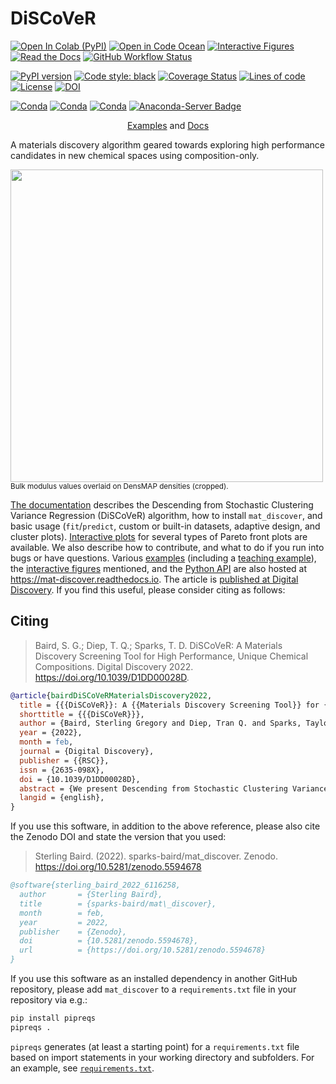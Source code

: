 <!-- TODO: add buttons for code ocean and Zenodo DOI [![Open in Code Ocean](https://codeocean.com/codeocean-assets/badge/open-in-code-ocean.svg)](https://codeocean.com/capsule/3904426/tree)-->

# DiSCoVeR

[![Open In Colab (PyPI)](https://colab.research.google.com/assets/colab-badge.svg)](https://colab.research.google.com/drive/1MgV_ZewS6gLm1a3Vyhg33pFHi5uTld_2?usp=sharing)
[![Open in Code Ocean](https://codeocean.com/codeocean-assets/badge/open-in-code-ocean.svg)](https://doi.org/10.24433/CO.8463578.v1)
[![Interactive Figures](https://img.shields.io/static/v1?message=Open%20interactive%20figures&logo=github&labelColor=5c5c5c&color=blueviolet&logoColor=white&label=%20)](https://mat-discover.readthedocs.io/en/latest/figures.html)
[![Read the Docs](https://img.shields.io/readthedocs/mat-discover?label=Read%20the%20docs&logo=readthedocs)](https://mat-discover.readthedocs.io/en/latest/)
[![GitHub Workflow Status](https://img.shields.io/github/workflow/status/sparks-baird/mat_discover/Install%20with%20flit%20and%20test%20via%20Pytest?label=main)](https://github.com/sparks-baird/mat_discover/actions/workflows/flit-install-test.yml)

<!-- [![PyPI version](https://img.shields.io/pypi/v/mat_discover.svg)](https://pypi.org/project/mat_discover/) -->
[![PyPI version](https://badge.fury.io/py/mat_discover.svg)](https://pypi.org/project/mat_discover/)
[![Code style: black](https://img.shields.io/badge/code%20style-black-000000.svg)](https://github.com/psf/black)
[![Coverage Status](https://coveralls.io/repos/github/sparks-baird/mat_discover/badge.svg?service=github)](https://coveralls.io/github/sparks-baird/mat_discover)
[![Lines of code](https://img.shields.io/tokei/lines/github/sparks-baird/mat_discover)](https://img.shields.io/tokei/lines/github/sparks-baird/mat_discover)
[![License](https://img.shields.io/github/license/sparks-baird/mat_discover?service=github)](https://img.shields.io/github/license/sparks-baird/mat_discover)
[![DOI](https://zenodo.org/badge/392897894.svg?service=github)](https://zenodo.org/badge/latestdoi/392897894)
<!-- ![PyPI - License](https://img.shields.io/pypi/l/mat_discover) -->
<!-- [![Coverage Status](https://coveralls.io/repos/github/sparks-baird/mat_discover/badge.svg?branch=main)](https://coveralls.io/github/sparks-baird/mat_discover?branch=main) -->
<!-- ![Coveralls](https://img.shields.io/coveralls/github/sparks-baird/mat_discover) -->

[![Conda](https://img.shields.io/conda/v/sgbaird/mat_discover)](https://anaconda.org/sgbaird/mat_discover)
[![Conda](https://img.shields.io/conda/pn/sgbaird/mat_discover)](https://anaconda.org/sgbaird/mat_discover)
[![Conda](https://img.shields.io/conda/dn/sgbaird/mat_discover?label=conda%7Cdownloads)](https://anaconda.org/sgbaird/mat_discover)
[![Anaconda-Server Badge](https://anaconda.org/sgbaird/mat_discover/badges/latest_release_relative_date.svg)](https://anaconda.org/sgbaird/mat_discover)
<!-- ![Conda](https://img.shields.io/conda/dn/sgbaird/mat_discover) -->
<!-- [![Anaconda-Server Downloads](https://anaconda.org/sgbaird/mat_discover/badges/downloads.svg)](https://anaconda.org/sgbaird/mat_discover) -->
<!-- [![Anaconda-Server Downloads](https://anaconda.org/sgbaird/mat_discover/badges/downloads.svg?service=github)](https://anaconda.org/sgbaird/mat_discover) -->
<!-- ![PyPI - Downloads](https://img.shields.io/pypi/dm/mat_discover?label=PyPI%20downloads) -->

<p align="center">
    <a href="https://mat-discover.readthedocs.io/en/latest/examples.html">Examples</a> and
    <a href="https://mat-discover.readthedocs.io/en/latest/index.html">Docs</a>
</p>

A materials discovery algorithm geared towards exploring high performance candidates in new chemical spaces using composition-only.

<!-- <p align="center"><img src=https://user-images.githubusercontent.com/45469701/139520031-bf4fda18-9be7-4c54-b70b-c9be8e974cea.png width=500>  </p> -->
<img src=https://user-images.githubusercontent.com/45469701/139520031-bf4fda18-9be7-4c54-b70b-c9be8e974cea.png width=500>
<sup>Bulk modulus values overlaid on DensMAP densities (cropped).</sup>

[The documentation](https://mat-discover.readthedocs.io/) describes the Descending from Stochastic Clustering Variance Regression (DiSCoVeR) algorithm, how to install `mat_discover`, and basic usage (`fit`/`predict`, custom or built-in datasets, adaptive design, and cluster plots). [Interactive plots](https://mat-discover.readthedocs.io/en/latest/figures.html) for several types of
Pareto front plots are available. We also describe how to contribute, and what to do if you run into bugs or have questions. Various [examples](https://mat-discover.readthedocs.io/en/latest/examples.html) (including a [teaching example](https://mat-discover.readthedocs.io/en/latest/examples.html#bare-bones)), the [interactive figures](https://mat-discover.readthedocs.io/en/latest/figures.html#figures) mentioned, and the [Python API](https://mat-discover.readthedocs.io/en/latest/modules.html) are also hosted at https://mat-discover.readthedocs.io. The article is [published at Digital Discovery](https://dx.doi.org/10.1039/D1DD00028D). If you find this useful, please consider citing as follows:

## Citing
> Baird, S. G.; Diep, T. Q.; Sparks, T. D. DiSCoVeR: A Materials Discovery Screening Tool for High Performance, Unique Chemical Compositions. Digital Discovery 2022. https://doi.org/10.1039/D1DD00028D.

```bib
@article{bairdDiSCoVeRMaterialsDiscovery2022,
  title = {{{DiSCoVeR}}: A {{Materials Discovery Screening Tool}} for {{High Performance}}, {{Unique Chemical Compositions}}},
  shorttitle = {{{DiSCoVeR}}},
  author = {Baird, Sterling Gregory and Diep, Tran Q. and Sparks, Taylor D.},
  year = {2022},
  month = feb,
  journal = {Digital Discovery},
  publisher = {{RSC}},
  issn = {2635-098X},
  doi = {10.1039/D1DD00028D},
  abstract = {We present Descending from Stochastic Clustering Variance Regression (DiSCoVeR) (https://github.com/sparks-baird/mat_discover), a Python tool for identifying and assessing high-performing, chemically unique compositions relative to existing compounds using a combination of a chemical distance metric, density-aware dimensionality reduction, clustering, and a regression model. In this work, we create pairwise distance matrices between compounds via Element Mover's Distance (ElMD) and use these to create 2D density-aware embeddings for chemical compositions via Density-preserving Uniform Manifold Approximation and Projection (DensMAP). Because ElMD assigns distances between compounds that are more chemically intuitive than Euclidean-based distances, the compounds can then be clustered into chemically homogeneous clusters via Hierarchical Density-based Spatial Clustering of Applications with Noise (HDBSCAN*). In combination with performance predictions via Compositionally-Restricted Attention-Based Network (CrabNet), we introduce several new metrics for materials discovery and validate DiSCoVeR on Materials Project bulk moduli using compound-wise and cluster-wise validation methods. We visualize these via multi-objective Pareto front plots and assign a weighted score to each composition that encompasses the trade-off between performance and density-based chemical uniqueness. In addition to density-based metrics, we explore an additional uniqueness proxy related to property gradients in DensMAP space. As a validation study, we use DiSCoVeR to screen materials for both performance and uniqueness to extrapolate to new chemical spaces. Top-10 rankings are provided for the compound-wise density and property gradient uniqueness proxies. Top-ranked compounds can be further curated via literature searches, physics-based simulations, and/or experimental synthesis. Finally, we compare DiSCoVeR against the naive baseline of random search for several parameter combinations in an adaptive design scheme. To our knowledge, this is the first time automated screening has been performed with explicit emphasis on discovering high-performing, novel materials.},
  langid = {english},
}
```

If you use this software, in addition to the above reference, please also cite the Zenodo DOI and state the version that you used:
> Sterling Baird. (2022). sparks-baird/mat_discover. Zenodo. https://doi.org/10.5281/zenodo.5594678

```bib
@software{sterling_baird_2022_6116258,
  author       = {Sterling Baird},
  title        = {sparks-baird/mat\_discover},
  month        = feb,
  year         = 2022,
  publisher    = {Zenodo},
  doi          = {10.5281/zenodo.5594678},
  url          = {https://doi.org/10.5281/zenodo.5594678}
}
```

If you use this software as an installed dependency in another GitHub repository, please add `mat_discover` to a `requirements.txt` file in your repository via e.g.:
```bash
pip install pipreqs
pipreqs .
```
`pipreqs` generates (at least a starting point) for a `requirements.txt` file based on import statements in your working directory and subfolders. For an example, see [`requirements.txt`](requirements.txt).
